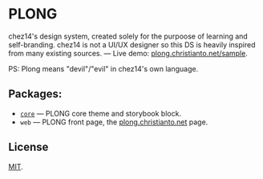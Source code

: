 # PLONG

chez14's design system, created solely for the purpoose of learning and
self-branding. chez14 is not a UI/UX designer so this DS is heavily inspired
from many existing sources. — Live demo:
[plong.christianto.net/sample](https://plong.christianto.net/sample).

PS: Plong means "devil"/"evil" in chez14's own language.

## Packages:

- [`core`](pakcages/core) — PLONG core theme and storybook block.
- `web` — PLONG front page, the
  [plong.christianto.net](https://plong.christianto.net) page.

## License

[MIT](LICENSE).

